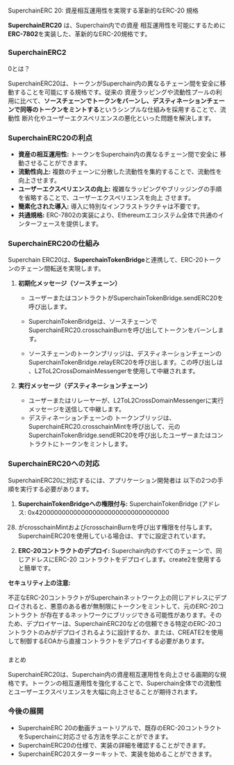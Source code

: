 ##
 SuperchainERC
20: 資産相互運用性を実現する革新的なERC-20
規格

**SuperchainERC20** は、Superchain内での資産
相互運用性を可能にするために**ERC-7802**を実装した、革新的なERC-20規格です。

### SuperchainERC2
0とは？

SuperchainERC20は、トークンがSuperchain内の異なるチェーン間を安全に移動することを可能にする規格です。従来の
資産ラッピングや流動性プールの利用に比べて、**ソースチェーンでトークンをバーンし、デスティネーションチェーンで同等のトークンをミントする**というシンプルな仕組みを採用することで、流動性
断片化やユーザーエクスペリエンスの悪化といった問題を解決します。

### SuperchainERC20の利点

* **資産の相互運用性:** トークンをSuperchain内の異なるチェーン間で安全に
移動させることができます。
* **流動性向上:** 複数のチェーンに分散した流動性を集約することで、流動性を向上させます。
* **ユーザーエクスペリエンスの向上:** 複雑なラッピングやブリッジングの手順を省略することで、ユーザーエクスペリエンスを向上
させます。
* **簡素化された導入:** 導入に特別なインフラストラクチャは不要です。
* **共通規格:** ERC-7802の実装により、Ethereumエコシステム全体で共通のインターフェースを提供します。

### SuperchainERC20の仕組み

Superchain
ERC20は、**SuperchainTokenBridge**と連携して、ERC-20トークンのチェーン間転送を実現します。

1. **初期化メッセージ（ソースチェーン）**
    * ユーザーまたはコントラクトがSuperchainTokenBridge.sendERC20を呼び出します。

    * SuperchainTokenBridgeは、ソースチェーンでSuperchainERC20.crosschainBurnを呼び出してトークンをバーンします。
    * ソースチェーンのトークンブリッジは、デスティネーションチェーンのSuperchainTokenBridge.relayERC20を呼び出します。この呼び出しは
、L2ToL2CrossDomainMessengerを使用して中継されます。

2. **実行メッセージ（デスティネーションチェーン）**
    * ユーザーまたはリレーヤーが、L2ToL2CrossDomainMessengerに実行メッセージを送信して中継します。
    * デスティネーションチェーンの
トークンブリッジは、SuperchainERC20.crosschainMintを呼び出して、元のSuperchainTokenBridge.sendERC20を呼び出したユーザーまたはコントラクトにトークンをミントします。

### SuperchainERC20への対応

SuperchainERC20に対応するには、アプリケーション開発者は
以下の2つの手順を実行する必要があります。

1. **SuperchainTokenBridgeへの権限付与:** SuperchainTokenBridge (アドレス: 0x42000000000000000000000000000000000
00028) がcrosschainMintおよびcrosschainBurnを呼び出す権限を付与します。SuperchainERC20を使用している場合は、すでに設定されています。

2. **ERC-20コントラクトのデプロイ:** Superchain内のすべてのチェーンで、同じアドレスにERC-20
コントラクトをデプロイします。create2を使用すると簡単です。

**セキュリティ上の注意:**

不正なERC-20コントラクトがSuperchainネットワーク上の同じアドレスにデプロイされると、悪意のある者が無制限にトークンをミントして、元のERC-20コントラクト
が存在するネットワークにブリッジできる可能性があります。そのため、デプロイヤーは、SuperchainERC20などの信頼できる特定のERC-20コントラクトのみがデプロイされるように設計するか、または、CREATE2を使用して制御するEOAから直接コントラクトをデプロイする必要があります。

###
 まとめ

SuperchainERC20は、Superchain内の資産相互運用性を向上させる画期的な規格です。トークンの相互運用性を強化することで、Superchain全体での流動性とユーザーエクスペリエンスを大幅に向上させることが期待されます。

### 今後の展開

* SuperchainERC
20の動画チュートリアルで、既存のERC-20コントラクトをSuperchainに対応させる方法を学ぶことができます。
* SuperchainERC20の仕様で、実装の詳細を確認することができます。
* SuperchainERC20スターターキットで、実装を始めることができます。
